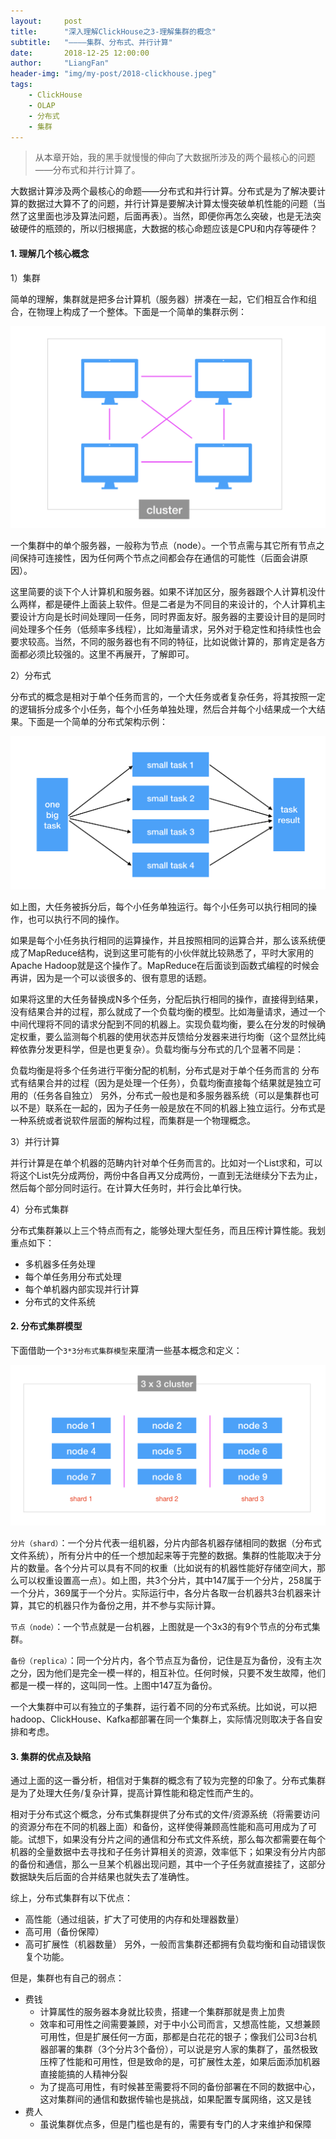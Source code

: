 ```yaml
---
layout:     post
title:      "深入理解ClickHouse之3-理解集群的概念"
subtitle:   "————集群、分布式、并行计算"
date:       2018-12-25 12:00:00
author:     "LiangFan"
header-img: "img/my-post/2018-clickhouse.jpeg"
tags:
    - ClickHouse 
    - OLAP
    - 分布式
    - 集群
---
```


> 从本章开始，我的黑手就慢慢的伸向了大数据所涉及的两个最核心的问题——分布式和并行计算了。

大数据计算涉及两个最核心的命题——分布式和并行计算。分布式是为了解决要计算的数据过大算不了的问题，并行计算是要解决计算太慢突破单机性能的问题（当然了这里面也涉及算法问题，后面再表）。当然，即便你再怎么突破，也是无法突破硬件的瓶颈的，所以归根揭底，大数据的核心命题应该是CPU和内存等硬件？

#### 1. 理解几个核心概念
1）集群

简单的理解，集群就是把多台计算机（服务器）拼凑在一起，它们相互合作和组合，在物理上构成了一个整体。下面是一个简单的集群示例：

![Alt text](/img/my-post/20181225a.png)


一个集群中的单个服务器，一般称为节点（node）。一个节点需与其它所有节点之间保持可连接性，因为任何两个节点之间都会存在通信的可能性（后面会讲原因）。

这里简要的谈下个人计算机和服务器。如果不详加区分，服务器跟个人计算机没什么两样，都是硬件上面装上软件。但是二者是为不同目的来设计的，个人计算机主要设计方向是长时间处理同一任务，同时界面友好。服务器的主要设计目的是同时间处理多个任务（低频率多线程），比如海量请求，另外对于稳定性和持续性也会要求较高。当然，不同的服务器也有不同的特征，比如说做计算的，那肯定是各方面都必须比较强的。这里不再展开，了解即可。

2）分布式

分布式的概念是相对于单个任务而言的，一个大任务或者复杂任务，将其按照一定的逻辑拆分成多个小任务，每个小任务单独处理，然后合并每个小结果成一个大结果。下面是一个简单的分布式架构示例：

![Alt text](/img/my-post/20181225b.png)

如上图，大任务被拆分后，每个小任务单独运行。每个小任务可以执行相同的操作，也可以执行不同的操作。

如果是每个小任务执行相同的运算操作，并且按照相同的运算合并，那么该系统便成了MapReduce结构，说到这里可能有的小伙伴就比较熟悉了，平时大家用的Apache Hadoop就是这个操作了。MapReduce在后面谈到函数式编程的时候会再讲，因为是一个可以谈很多的、很有意思的话题。

如果将这里的大任务替换成N多个任务，分配后执行相同的操作，直接得到结果，没有结果合并的过程，那么就成了一个负载均衡的模型。比如海量请求，通过一个中间代理将不同的请求分配到不同的机器上。实现负载均衡，要么在分发的时候确定权重，要么监测每个机器的使用状态并反馈给分发器来进行均衡（这个显然比纯粹依靠分发更科学，但是也更复杂）。负载均衡与分布式的几个显著不同是：

负载均衡是将多个任务进行平衡分配的机制，分布式是对于单个任务而言的
分布式有结果合并的过程（因为是处理一个任务），负载均衡直接每个结果就是独立可用的（任务各自独立）
另外，分布式一般也是和多服务器系统（可以是集群也可以不是）联系在一起的，因为子任务一般是放在不同的机器上独立运行。分布式是一种系统或者说软件层面的解构过程，而集群是一个物理概念。

3）并行计算

并行计算是在单个机器的范畴内针对单个任务而言的。比如对一个List求和，可以将这个List先分成两份，两份中各自再又分成两份，一直到无法继续分下去为止，然后每个部分同时运行。在计算大任务时，并行会比单行快。

4）分布式集群

分布式集群兼以上三个特点而有之，能够处理大型任务，而且压榨计算性能。我划重点如下：

- 多机器多任务处理
- 每个单任务用分布式处理
- 每个单机器内部实现并行计算
- 分布式的文件系统
 

#### 2. 分布式集群模型
下面借助一个`3*3分布式集群模型`来厘清一些基本概念和定义：

![Alt text](/img/my-post/20181225c.png)


`分片（shard）`：一个分片代表一组机器，分片内部各机器存储相同的数据（分布式文件系统），所有分片中的任一个想加起来等于完整的数据。集群的性能取决于分片的数量。各个分片可以具有不同的权重（比如说有的机器性能好存储空间大，那么可以权重设置高一点）。如上图，共3个分片，其中147属于一个分片，258属于一个分片，369属于一个分片。实际运行中，各分片各取一台机器共3台机器来计算，其它的机器只作为备份之用，并不参与实际计算。

`节点（node）`：一个节点就是一台机器，上图就是一个3x3的有9个节点的分布式集群。

`备份（replica）`：同一个分片内，各个节点互为备份，记住是互为备份，没有主次之分，因为他们是完全一模一样的，相互补位。任何时候，只要不发生故障，他们都是一模一样的，这叫同一性。上图中147互为备份。

一个大集群中可以有独立的子集群，运行着不同的分布式系统。比如说，可以把hadoop、ClickHouse、Kafka都部署在同一个集群上，实际情况则取决于各自安排和考虑。

 

#### 3. 集群的优点及缺陷
通过上面的这一番分析，相信对于集群的概念有了较为完整的印象了。分布式集群是为了处理大任务/复杂计算，提高计算性能和稳定性而产生的。

相对于分布式这个概念，分布式集群提供了分布式的文件/资源系统（将需要访问的资源分布在不同的机器上面）和备份，这样使得兼顾高性能和高可用成为了可能。试想下，如果没有分片之间的通信和分布式文件系统，那么每次都需要在每个机器的全量数据中去寻找和子任务计算相关的资源，效率低下；如果没有分片内部的备份和通信，那么一旦某个机器出现问题，其中一个子任务就直接挂了，这部分数据缺失后后面的合并结果也就失去了准确性。

综上，分布式集群有以下优点：
- 高性能（通过组装，扩大了可使用的内存和处理器数量）
- 高可用（备份保障）
- 高可扩展性（机器数量） 另外，一般而言集群还都拥有负载均衡和自动错误恢复个功能。

但是，集群也有自己的弱点：
- 费钱
	- 计算属性的服务器本身就比较贵，搭建一个集群那就是贵上加贵
	- 效率和可用性之间需要兼顾，对于中小公司而言，又想高性能，又想兼顾可用性，但是扩展任何一方面，那都是白花花的银子；像我们公司3台机器部署的集群（3个分片3个备份），可以说是穷人家的集群了，虽然极致压榨了性能和可用性，但是致命的是，可扩展性太差，如果后面添加机器直接能搞的人精神分裂
	- 为了提高可用性，有时候甚至需要将不同的备份部署在不同的数据中心，这对集群间的通信和数据传输也是挑战，如果配置专属网络，这又是钱
- 费人
	- 虽说集群优点多，但是门槛也是有的，需要有专门的人才来维护和保障


&nbsp;

